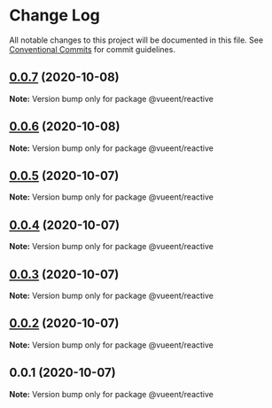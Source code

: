 # Change Log

All notable changes to this project will be documented in this file.
See [Conventional Commits](https://conventionalcommits.org) for commit guidelines.

## [0.0.7](https://github.com/vueent/vueent/compare/@vueent/reactive@0.0.6...@vueent/reactive@0.0.7) (2020-10-08)

**Note:** Version bump only for package @vueent/reactive





## [0.0.6](https://github.com/vueent/vueent/compare/@vueent/reactive@0.0.5...@vueent/reactive@0.0.6) (2020-10-08)

**Note:** Version bump only for package @vueent/reactive





## [0.0.5](https://github.com/vueent/vueent/compare/@vueent/reactive@0.0.4...@vueent/reactive@0.0.5) (2020-10-07)

**Note:** Version bump only for package @vueent/reactive





## [0.0.4](https://github.com/vueent/vueent/compare/@vueent/reactive@0.0.3...@vueent/reactive@0.0.4) (2020-10-07)

**Note:** Version bump only for package @vueent/reactive





## [0.0.3](https://github.com/vueent/vueent/compare/@vueent/reactive@0.0.1...@vueent/reactive@0.0.3) (2020-10-07)

**Note:** Version bump only for package @vueent/reactive





## [0.0.2](https://github.com/vueent/vueent/compare/@vueent/reactive@0.0.1...@vueent/reactive@0.0.2) (2020-10-07)

**Note:** Version bump only for package @vueent/reactive





## 0.0.1 (2020-10-07)

**Note:** Version bump only for package @vueent/reactive
